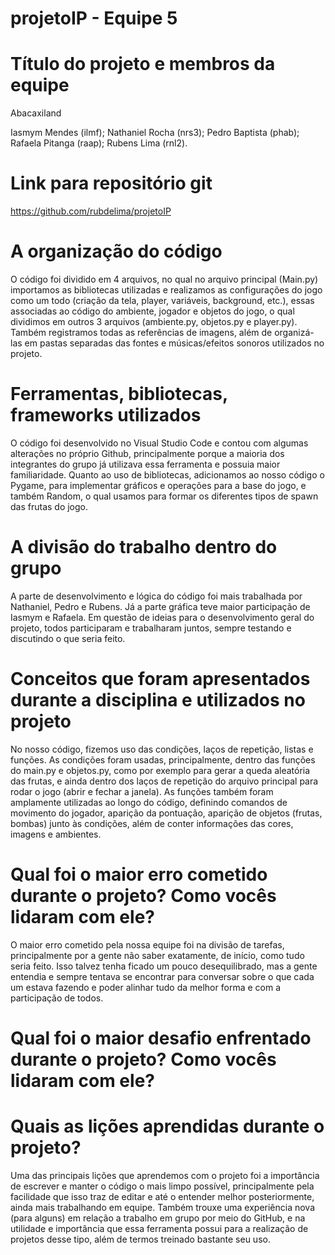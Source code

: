 # projetoIP - Equipe 5

# Título do projeto e membros da equipe

Abacaxiland

Iasmym Mendes (ilmf);
Nathaniel Rocha (nrs3);
Pedro Baptista (phab);
Rafaela Pitanga (raap);
Rubens Lima (rnl2).

# Link para repositório git

https://github.com/rubdelima/projetoIP

# A organização do código

O código foi dividido em 4 arquivos, no qual no arquivo principal (Main.py) importamos as bibliotecas utilizadas e realizamos as configurações do jogo como um todo (criação da tela, player, variáveis, background, etc.), essas associadas ao código do ambiente, jogador e objetos do jogo, o qual dividimos em outros 3 arquivos (ambiente.py, objetos.py e player.py). Também registramos todas as referências de imagens, além de organizá-las em pastas separadas das fontes e músicas/efeitos sonoros utilizados no projeto.

# Ferramentas, bibliotecas, frameworks utilizados

O código foi desenvolvido no Visual Studio Code e contou com algumas alterações no próprio Github, principalmente porque a maioria dos integrantes do grupo já utilizava essa ferramenta e possuia maior familiaridade. 
Quanto ao uso de bibliotecas, adicionamos ao nosso código o Pygame, para implementar gráficos e operações para a base do jogo, e também Random, o qual usamos para formar os diferentes tipos de spawn das frutas do jogo.

# A divisão do trabalho dentro do grupo

A parte de desenvolvimento e lógica do código foi mais trabalhada por Nathaniel, Pedro e Rubens. Já a parte gráfica teve maior participação de Iasmym e Rafaela. Em questão de ideias para o desenvolvimento geral do projeto, todos participaram e trabalharam juntos, sempre testando e discutindo o que seria feito.

# Conceitos que foram apresentados durante a disciplina e utilizados no projeto

No nosso código, fizemos uso das condições, laços de repetição, listas e funções.
As condições foram usadas, principalmente, dentro das funções do main.py e objetos.py, como por exemplo para gerar a queda aleatória das frutas, e ainda dentro dos laços de repetição do arquivo principal para rodar o jogo (abrir e fechar a janela).
As funções também foram amplamente utilizadas ao longo do código, definindo comandos de movimento do jogador, aparição da pontuação, aparição de objetos (frutas, bombas) junto às condições, além de conter informações das cores, imagens e ambientes.


# Qual foi o maior erro cometido durante o projeto? Como vocês lidaram com ele?

O maior erro cometido pela nossa equipe foi na divisão de tarefas, principalmente por a gente não saber exatamente, de início, como tudo seria feito. Isso talvez tenha ficado um pouco desequilibrado, mas a gente entendia e sempre tentava se encontrar para conversar sobre o que cada um estava fazendo e poder alinhar tudo da melhor forma e com a participação de todos.

# Qual foi o maior desafio enfrentado durante o projeto? Como vocês lidaram com ele?



# Quais as lições aprendidas durante o projeto?

Uma das principais lições que aprendemos com o projeto foi a importância de escrever e manter o código o mais limpo possível, principalmente pela facilidade que isso traz de editar e até o entender melhor posteriormente, ainda mais trabalhando em equipe. Também trouxe uma experiência nova (para alguns) em relação a trabalho em grupo por meio do GitHub, e na utilidade e importância que essa ferramenta possui para a realização de projetos desse tipo, além de termos treinado bastante seu uso.
